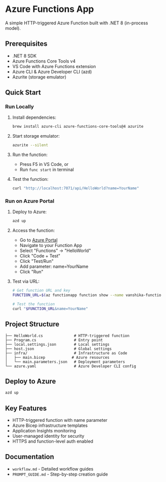 # Azure Functions App

A simple HTTP-triggered Azure Function built with .NET 8 (in-process model).

## Prerequisites

- .NET 8 SDK
- Azure Functions Core Tools v4
- VS Code with Azure Functions extension
- Azure CLI & Azure Developer CLI (azd)
- Azurite (storage emulator)

## Quick Start

### Run Locally
1. Install dependencies:
   ```bash
   brew install azure-cli azure-functions-core-tools@4 azurite
   ```

2. Start storage emulator:
   ```bash
   azurite --silent
   ```

3. Run the function:
   - Press F5 in VS Code, or
   - Run `func start` in terminal

4. Test the function:
   ```bash
   curl "http://localhost:7071/api/HelloWorld?name=YourName"
   ```

### Run on Azure Portal
1. Deploy to Azure:
   ```bash
   azd up
   ```

2. Access the function:
   - Go to [Azure Portal](https://portal.azure.com)
   - Navigate to your Function App
   - Select "Functions" → "HelloWorld"
   - Click "Code + Test"
   - Click "Test/Run"
   - Add parameter: name=YourName
   - Click "Run"

3. Test via URL:
   ```bash
   # Get function URL and key
   FUNCTION_URL=$(az functionapp function show --name vanshika-function-app-3pxfkuoee4uo6 --resource-group Demo-functions-.Net --function-name HelloWorld --query "invokeUrlTemplate" -o tsv)
   
   # Test the function
   curl "$FUNCTION_URL&name=YourName"
   ```

## Project Structure

```
├── HelloWorld.cs              # HTTP-triggered function
├── Program.cs                 # Entry point
├── local.settings.json        # Local settings
├── host.json                  # Global settings
├── infra/                     # Infrastructure as Code
│   ├── main.bicep            # Azure resources
│   └── main.parameters.json   # Deployment parameters
└── azure.yaml                 # Azure Developer CLI config
```

## Deploy to Azure

```bash
azd up
```

## Key Features

- HTTP-triggered function with name parameter
- Azure Bicep infrastructure templates
- Application Insights monitoring
- User-managed identity for security
- HTTPS and function-level auth enabled

## Documentation

- `workflow.md` - Detailed workflow guides
- `PROMPT_GUIDE.md` - Step-by-step creation guide
